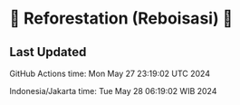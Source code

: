 
# 🌳 Reforestation (Reboisasi) 🌲

## Last Updated

GitHub Actions time: Mon May 27 23:19:02 UTC 2024

Indonesia/Jakarta time: Tue May 28 06:19:02 WIB 2024
